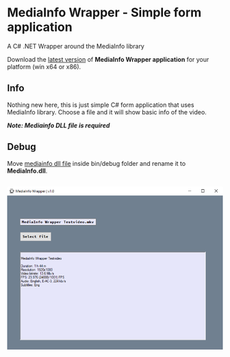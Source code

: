 # MediaInfo Wrapper - Simple form application
 A C# .NET Wrapper around the MediaInfo library

Download the [latest version](https://github.com/JanrikV/MediaInfo-Wrapper/releases) of **MediaInfo Wrapper application** for your platform (win x64 or x86).

## Info 

Nothing new here, this is just simple C# form application that uses MediaInfo library. Choose a file and it will show basic info of the video.

***Note: Mediainfo DLL file is required***

## Debug

Move [mediainfo dll file](https://github.com/JanrikV/MediaInfo-Wrapper/tree/main/dlls) inside bin/debug folder and rename it to **MediaInfo.dll**.

##

![MediaInfo Wrapper 1](https://github.com/JanrikV/MediaInfo-Wrapper/blob/main/img/mediainfowrapper-2.png)
